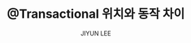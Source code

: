 ---
order: 19
layout: post
title: "@Transactional 위치와 동작 차이"
subtitle: ""
tag: Lesson Learned
type: lesson-learned
blog: true
text: true
author: JIYUN LEE
post-header: true
header-img: img/01_main.png
---
